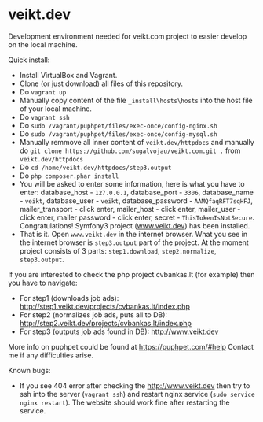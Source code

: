 # veikt.dev
Development environment needed for veikt.com project to easier develop on the local machine. 

Quick install:
- Install VirtualBox and Vagrant. 
- Clone (or just download) all files of this repository.
- Do `vagrant up`
- Manually copy content of the file `_install\hosts\hosts` into the host file of your local machine.
- Do `vagrant ssh` 
- Do `sudo /vagrant/puphpet/files/exec-once/config-nginx.sh`
- Do `sudo /vagrant/puphpet/files/exec-once/config-mysql.sh`
- Manually remmove all inner content of `veikt.dev/httpdocs` and manually do `git clone https://github.com/sugalvojau/veikt.com.git .` from `veikt.dev/httpdocs`
- Do `cd /home/veikt.dev/httpdocs/step3.output`
- Do `php composer.phar install`
- You will be asked to enter some information, here is what you have to enter: database_host - `127.0.0.1`, database_port - `3306`, database_name - `veikt`, database_user - `veikt`, database_password - `AAMQfaqRFT7sqHFJ`, mailer_transport - click enter, mailer_host - click enter, mailer_user - click enter, mailer password - click enter, secret - `ThisTokenIsNotSecure`. Congratulations! Symfony3 project (www.veikt.dev) has been installed.
- That is it. Open `www.veikt.dev` in the internet browser. What you see in the internet browser is `step3.output` part of the project. At the moment project consists of 3 parts: `step1.download`, `step2.normalize`, `step3.output`.


If you are interested to check the php project cvbankas.lt (for example) then you have to navigate:
- For step1 (downloads job ads): http://step1.veikt.dev/projects/cvbankas.lt/index.php
- For step2 (normalizes job ads, puts all to DB): http://step2.veikt.dev/projects/cvbankas.lt/index.php
- For step3 (outputs job ads found in DB): http://www.veikt.dev

More info on puphpet could be found at https://puphpet.com/#help
Contact me if any difficulties arise.

Known bugs:
- If you see 404 error after checking the http://www.veikt.dev then try to ssh into the server (`vagrant ssh`) and restart nginx service (`sudo service nginx restart`). The website should work fine after restarting the service.
